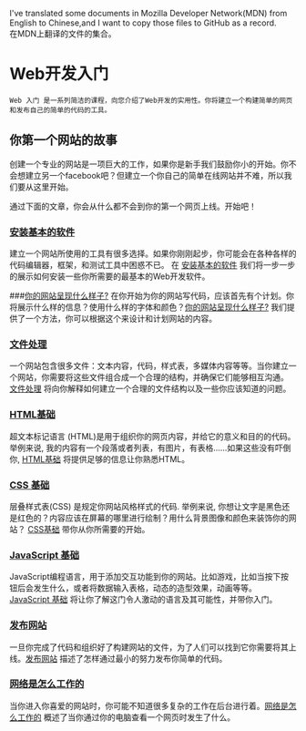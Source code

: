 I've translated some documents in Mozilla Developer Network(MDN) from English to Chinese,and I want to copy those files to GitHub as a record.<br> 在MDN上翻译的文件的集合。

# Web开发入门

```
Web 入门 是一系列简洁的课程，向您介绍了Web开发的实用性。你将建立一个构建简单的网页和发布自己的简单的代码的工具。
```
## 你第一个网站的故事
创建一个专业的网站是一项巨大的工作，如果你是新手我们鼓励你小的开始。你不会想建立另一个facebook吧？但建立一个你自己的简单在线网站并不难，所以我们要从这里开始。

通过下面的文章，你会从什么都不会到你的第一个网页上线。开始吧！

### [安装基本的软件](https://developer.mozilla.org/zh-CN/docs/Learn/Getting_started_with_the_web/Installing_basic_software)
建立一个网站所使用的工具有很多选择。如果你刚刚起步，你可能会在各种各样的代码编辑器，框架，和测试工具中困惑不已。 在 [安装基本的软件](https://developer.mozilla.org/zh-CN/docs/Learn/Getting_started_with_the_web/Installing_basic_software) 我们将一步一步的展示如何安装一些你所需要的最基本的Web开发软件。

###[你的网站呈现什么样子?](https://developer.mozilla.org/zh-CN/docs/Learn/Getting_started_with_the_web/What_will_your_website_look_like)
在你开始为你的网站写代码，应该首先有个计划。你将展示什么样的信息？使用什么样的字体和颜色？[你的网站呈现什么样子?](https://developer.mozilla.org/zh-CN/docs/Learn/Getting_started_with_the_web/What_will_your_website_look_like) 我们提供了一个方法，你可以根据这个来设计和计划网站的内容。

### [文件处理](https://developer.mozilla.org/zh-CN/docs/Learn/Getting_started_with_the_web/Dealing_with_files)
一个网站包含很多文件：文本内容，代码，样式表，多媒体内容等等。当你建立一个网站，你需要将这些文件组合成一个合理的结构，并确保它们能够相互沟通。 [文件处理](https://developer.mozilla.org/zh-CN/docs/Learn/Getting_started_with_the_web/Dealing_with_files) 将向你解释如何建立一个合理的文件结构以及一些你应该知道的问题。

### [HTML基础](https://developer.mozilla.org/zh-CN/docs/Learn/Getting_started_with_the_web/HTML_basics)
超文本标记语言 (HTML)是用于组织你的网页内容，并给它的意义和目的的代码。举例来说, 我的内容有一个段落或者列表，有图片，有表格……如果这些没有吓倒你, [HTML基础](https://developer.mozilla.org/zh-CN/docs/Learn/Getting_started_with_the_web/HTML_basics) 将提供足够的信息让你熟悉HTML。

### [CSS 基础](https://developer.mozilla.org/zh-CN/docs/Learn/Getting_started_with_the_web/CSS_%E5%9F%BA%E7%A1%80)
层叠样式表(CSS) 是规定你网站风格样式的代码. 举例来说, 你想让文字是黑色还是红色的？内容应该在屏幕的哪里进行绘制？用什么背景图像和颜色来装饰你的网站？ [CSS基础](https://developer.mozilla.org/zh-CN/docs/Learn/Getting_started_with_the_web/CSS_%E5%9F%BA%E7%A1%80) 带你从你所需要的开始。

### [JavaScript 基础](https://developer.mozilla.org/zh-CN/docs/Learn/Getting_started_with_the_web/JavaScript_basics)
JavaScript编程语言，用于添加交互功能到你的网站。比如游戏，比如当按下按钮后会发生什么，或者将数据输入表格，动态的造型效果，动画等等。[JavaScript 基础](https://developer.mozilla.org/zh-CN/docs/Learn/Getting_started_with_the_web/JavaScript_basics) 将让你了解这门令人激动的语言及其可能性，并带你入门。

### [发布网站](https://developer.mozilla.org/zh-CN/docs/Learn/Getting_started_with_the_web/Publishing_your_website)
一旦你完成了代码和组织好了构建网站的文件，为了人们可以找到它你需要将其上线。[发布网站](https://developer.mozilla.org/zh-CN/docs/Learn/Getting_started_with_the_web/Publishing_your_website) 描述了怎样通过最小的努力发布你简单的代码。

### [网络是怎么工作的](https://developer.mozilla.org/zh-CN/docs/Learn/Getting_started_with_the_web/%E7%BD%91%E7%BB%9C%E6%98%AF%E5%A6%82%E4%BD%95%E5%B7%A5%E4%BD%9C%E7%9A%84)
当你进入你喜爱的网站时，你可能不知道很多复杂的工作在后台进行着。[网络是怎么工作的](https://developer.mozilla.org/zh-CN/docs/Learn/Getting_started_with_the_web/%E7%BD%91%E7%BB%9C%E6%98%AF%E5%A6%82%E4%BD%95%E5%B7%A5%E4%BD%9C%E7%9A%84) 概述了当你通过你的电脑查看一个网页时发生了什么。
